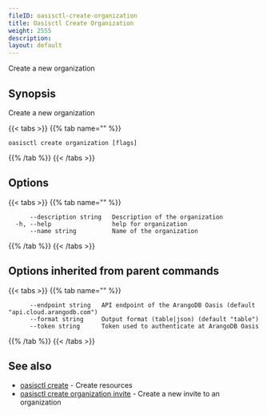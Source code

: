 ```yaml
---
fileID: oasisctl-create-organization
title: Oasisctl Create Organization
weight: 2555
description: 
layout: default
---
```

Create a new organization

## Synopsis

Create a new organization

{{< tabs >}}
{{% tab name="" %}}
```
oasisctl create organization [flags]
```
{{% /tab %}}
{{< /tabs >}}

## Options

{{< tabs >}}
{{% tab name="" %}}
```
      --description string   Description of the organization
  -h, --help                 help for organization
      --name string          Name of the organization
```
{{% /tab %}}
{{< /tabs >}}

## Options inherited from parent commands

{{< tabs >}}
{{% tab name="" %}}
```
      --endpoint string   API endpoint of the ArangoDB Oasis (default "api.cloud.arangodb.com")
      --format string     Output format (table|json) (default "table")
      --token string      Token used to authenticate at ArangoDB Oasis
```
{{% /tab %}}
{{< /tabs >}}

## See also

* [oasisctl create]()	 - Create resources
* [oasisctl create organization invite](oasisctl-create-organization-invite)	 - Create a new invite to an organization

